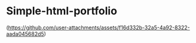 # Simple-html-portfolio
(https://github.com/user-attachments/assets/f16d332b-32a5-4a92-8322-aada045682d5)
